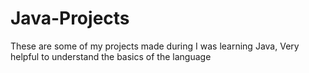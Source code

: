 # Java-Projects
These are some of my projects made during I was learning Java, Very helpful to understand the basics of the language
